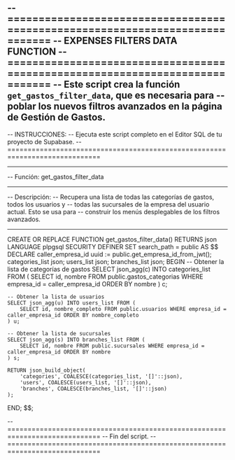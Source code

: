 -- =============================================================================
-- EXPENSES FILTERS DATA FUNCTION
-- =============================================================================
-- Este script crea la función `get_gastos_filter_data`, que es necesaria para
-- poblar los nuevos filtros avanzados en la página de Gestión de Gastos.
--
-- INSTRUCCIONES:
-- Ejecuta este script completo en el Editor SQL de tu proyecto de Supabase.
-- =============================================================================

-- -----------------------------------------------------------------------------
-- Función: get_gastos_filter_data
-- -----------------------------------------------------------------------------
-- Descripción:
-- Recupera una lista de todas las categorías de gastos, todos los usuarios y
-- todas las sucursales de la empresa del usuario actual. Esto se usa para
-- construir los menús desplegables de los filtros avanzados.
-- -----------------------------------------------------------------------------
CREATE OR REPLACE FUNCTION get_gastos_filter_data()
RETURNS json
LANGUAGE plpgsql
SECURITY DEFINER
SET search_path = public
AS $$
DECLARE
    caller_empresa_id uuid := public.get_empresa_id_from_jwt();
    categories_list json;
    users_list json;
    branches_list json;
BEGIN
    -- Obtener la lista de categorías de gastos
    SELECT json_agg(c) INTO categories_list FROM (
        SELECT id, nombre FROM public.gastos_categorias WHERE empresa_id = caller_empresa_id ORDER BY nombre
    ) c;

    -- Obtener la lista de usuarios
    SELECT json_agg(u) INTO users_list FROM (
        SELECT id, nombre_completo FROM public.usuarios WHERE empresa_id = caller_empresa_id ORDER BY nombre_completo
    ) u;
    
    -- Obtener la lista de sucursales
    SELECT json_agg(s) INTO branches_list FROM (
        SELECT id, nombre FROM public.sucursales WHERE empresa_id = caller_empresa_id ORDER BY nombre
    ) s;

    RETURN json_build_object(
        'categories', COALESCE(categories_list, '[]'::json),
        'users', COALESCE(users_list, '[]'::json),
        'branches', COALESCE(branches_list, '[]'::json)
    );
END;
$$;


-- =============================================================================
-- Fin del script.
-- =============================================================================